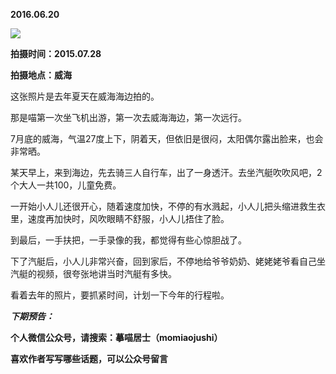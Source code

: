 
          
            
**2016.06.20**



![](//upload-images.jianshu.io/upload_images/51001-e2a5035509f8d9f1.jpg)




**拍摄时间：2015.07.28**

**拍摄地点：威海**

这张照片是去年夏天在威海海边拍的。

那是喵第一次坐飞机出游，第一次去威海海边，第一次远行。

7月底的威海，气温27度上下，阴着天，但依旧是很闷，太阳偶尔露出脸来，也会非常晒。

某天早上，来到海边，先去骑三人自行车，出了一身透汗。去坐汽艇吹吹风吧，2个大人一共100，儿童免费。

一开始小人儿还很开心，随着速度加快，不停的有水溅起，小人儿把头缩进救生衣里，速度再加快时，风吹眼睛不舒服，小人儿捂住了脸。

到最后，一手扶把，一手录像的我，都觉得有些心惊胆战了。

下了汽艇后，小人儿非常兴奋，回到家后，不停地给爷爷奶奶、姥姥姥爷看自己坐汽艇的视频，很夸张地讲当时汽艇有多快。

看着去年的照片，要抓紧时间，计划一下今年的行程啦。


***下期预告：***


**个人微信公众号，请搜索：摹喵居士（momiaojushi）**

**喜欢作者写写哪些话题，可以公众号留言**

          
        